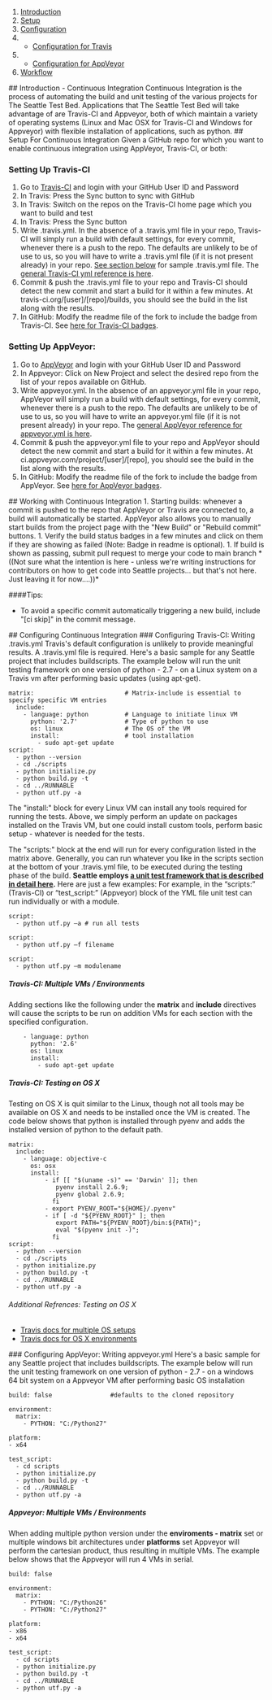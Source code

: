 1. <a href="#Intro">Introduction</a>
1. <a href="#Setup">Setup</a>
1. <a href="#Config">Configuration</a>
1.  - <a href="#ConfigTravis">Configuration for Travis</a>
1.  - <a href="#ConfigAppVeyor">Configuration for AppVeyor</a>
1. <a href="#Workflow">Workflow</a>

<a name="Intro" />
## Introduction - Continuous Integration
Continuous Integration is the process of automating the build and unit testing of the various projects for The Seattle Test Bed. Applications that The Seattle Test Bed will take advantage of are Travis-CI and Appveyor, both of which maintain a variety of operating systems (Linux and Mac OSX for Travis-CI and Windows for Appveyor) with flexible installation of applications, such as python. 

<a name="Setup" />
## Setup For Continuous Integration
Given a GitHub repo for which you want to enable continuous integration using AppVeyor, Travis-CI, or both:

### Setting Up Travis-CI
1.	Go to [Travis-CI](https://travis-ci.org) and login with your GitHub User ID and Password
1.	In Travis: Press the Sync button to sync with GitHub
1.	In Travis: Switch on the repos on the Travis-CI home page which you want to build and test
1.	In Travis: Press the Sync button
1.	Write .travis.yml. In the absence of a .travis.yml file in your repo, Travis-CI will simply run a build with default settings, for every commit, whenever there is a push to the repo. The defaults are unlikely to be of use to us, so you will have to write a .travis.yml file (if it is not present already) in your repo. <a href="#ConfigTravis">See section below</a> for sample .travis.yml file. The [general Travis-CI yml reference is here](https://docs.travis-ci.com/user/customizing-the-build/).
1.	Commit & push the .travis.yml file to your repo and Travis-CI should detect the new commit and start a build for it within a few minutes. At travis-ci.org/[user]/[repo]/builds, you should see the build in the list along with the results.
1.	In GitHub: Modify the readme file of the fork to include the badge from Travis-CI. See [here for Travis-CI badges](https://docs.travis-ci.com/user/status-images/).

### Setting Up AppVeyor:
1.	Go to [AppVeyor](https://ci.appveyor.com) and login with your GitHub User ID and Password
1.	In Appveyor: Click on New Project and select the desired repo from the list of your repos available on GitHub.
1.	Write appveyor.yml. In the absence of an appveyor.yml file in your repo, AppVeyor will simply run a build with default settings, for every commit, whenever there is a push to the repo. The defaults are unlikely to be of use to us, so you will have to write an appveyor.yml file (if it is not present already) in your repo. The [general AppVeyor reference for appveyor.yml is here](https://www.appveyor.com/docs/appveyor-yml).
1.	Commit & push the appveyor.yml file to your repo and AppVeyor should detect the new commit and start a build for it within a few minutes. At ci.appveyor.com/project/[user]/[repo], you should see the build in the list along with the results.
1.	In GitHub: Modify the readme file of the fork to include the badge from AppVeyor. See [here for AppVeyor badges](http://www.appveyor.com/docs/status-badges).



<a name="Workflow" />
## Working with Continuous Integration
1.	Starting builds: whenever a commit is pushed to the repo that AppVeyor or Travis are connected to, a build will automatically be started. AppVeyor also allows you to manually start builds from the project page with the "New Build" or "Rebuild commit" buttons.
1.	Verify the build status badges in a few minutes and click on them if they are showing as failed (Note: Badge in readme is optional).
1.	If build is shown as passing, submit pull request to merge your code to main branch *((Not sure what the intention is here - unless we're writing instructions for contributors on how to get code into Seattle projects... but that's not here. Just leaving it for now....))*


####Tips:
- To avoid a specific commit automatically triggering a new build, include "[ci skip]" in the commit message.


<a name="Config" />
## Configuring Continuous Integration
<a name="ConfigTravis" />
### Configuring Travis-CI: Writing .travis.yml
Travis's default configuration is unlikely to provide meaningful results. A .travis.yml file is required. Here's a basic sample for any Seattle project that includes buildscripts. The example below will run the unit testing framework on one version of python - 2.7 - on a Linux system on a Travis vm after performing basic updates (using apt-get).

```
matrix:                         # Matrix-include is essential to specify specific VM entries
  include:                              
    - language: python			# Language to initiate linux VM
      python: '2.7'				# Type of python to use		
      os: linux					# The OS of the VM
      install:					# tool installation 
        - sudo apt-get update
script:
  - python --version
  - cd ./scripts
  - python initialize.py
  - python build.py -t
  - cd ../RUNNABLE
  - python utf.py -a
```

The "install:" block for every Linux VM can install any tools required for running the tests. Above, we simply perform an update on packages installed on the Travis VM, but one could install custom tools, perform basic setup - whatever is needed for the tests.


The "scripts:" block at the end will run for every configuration listed in the matrix above. Generally, you can run whatever you like in the scripts section at the bottom of your .travis.yml file, to be executed during the testing phase of the build. **Seattle employs [a unit test framework that is described in detail here](https://seattle.poly.edu/wiki/BuildInstructions).** Here are just a few examples:
For example, in the “scripts:” (Travis-CI) or “test_script:” (Appveyor) block of the YML file unit test can run individually or with a module. 

```
script:
  - python utf.py –a # run all tests
```
```
script:
  - python utf.py –f filename
```
```
script:
  - python utf.py –m modulename
```


##### Travis-CI: Multiple VMs / Environments
Adding sections like the following under the **matrix** and **include** directives will cause the scripts to be run on addition VMs for each section with the specified configuration.
```
    - language: python
      python: '2.6'
      os: linux
      install:
        - sudo apt-get update
```

##### Travis-CI: Testing on OS X
Testing on OS X is quit similar to the Linux, though not all tools may be available on OS X and needs to be installed once the VM is created. The code below shows that python is installed through pyenv and adds the installed version of python to the default path. 
```
matrix:
  include:
    - language: objective-c
      os: osx
      install:
          - if [[ "$(uname -s)" == 'Darwin' ]]; then
             pyenv install 2.6.9;
             pyenv global 2.6.9;
            fi
          - export PYENV_ROOT="${HOME}/.pyenv"
          - if [ -d "${PYENV_ROOT}" ]; then
             export PATH="${PYENV_ROOT}/bin:${PATH}";
             eval "$(pyenv init -)";
            fi
script:
  - python --version
  - cd ./scripts
  - python initialize.py
  - python build.py -t
  - cd ../RUNNABLE
  - python utf.py -a
```
###### Additional Refrences: Testing on OS X
- [Travis docs for multiple OS setups](https://docs.travis-ci.com/user/multi-os/)
- [Travis docs for OS X environments](https://docs.travis-ci.com/user/osx-ci-environment/)



<a name="ConfigAppVeyor" />
### Configuring AppVeyor: Writing appveyor.yml
Here's a basic sample for any Seattle project that includes buildscripts. The example below will run the unit testing framework on one version of python - 2.7 - on a windows 64 bit system on a Appveyor VM after performing basic OS installation

```
build: false                #defaults to the cloned repository

environment:
  matrix:
    - PYTHON: "C:/Python27"

platform:
- x64

test_script:
  - cd scripts
  - python initialize.py
  - python build.py -t
  - cd ../RUNNABLE
  - python utf.py -a
```
##### Appveyor: Multiple VMs / Environments
When adding multiple python version under the **enviroments - matrix** set or multiple windows bit architectures under **platforms** set Appveyor will perform the cartesian product, thus resulting in multiple VMs. The example below shows that the Appveyor will run 4 VMs in serial.

```
build: false

environment:
  matrix:
    - PYTHON: "C:/Python26"
    - PYTHON: "C:/Python27"

platform:
- x86
- x64

test_script:
  - cd scripts
  - python initialize.py
  - python build.py -t
  - cd ../RUNNABLE
  - python utf.py -a

```

